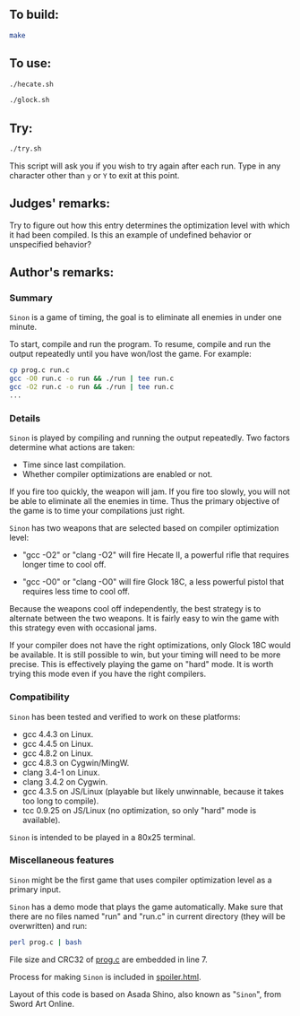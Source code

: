 ## To build:

```sh
make
```


## To use:

```sh
./hecate.sh

./glock.sh
```


## Try:

```sh
./try.sh
```

This script will ask you if you wish to try again after each run. Type in any
character other than `y` or `Y` to exit at this point.


## Judges' remarks:

Try to figure out how this entry determines the optimization level with
which it had been compiled. Is this an example of undefined behavior
or unspecified behavior?


## Author's remarks:

### Summary

`Sinon` is a game of timing, the goal is to eliminate all enemies in
under one minute.

To start, compile and run the program.  To resume, compile and run the
output repeatedly until you have won/lost the game.  For example:

```sh
cp prog.c run.c
gcc -O0 run.c -o run && ./run | tee run.c
gcc -O2 run.c -o run && ./run | tee run.c
...
```

### Details

`Sinon` is played by compiling and running the output repeatedly.  Two
factors determine what actions are taken:

+ Time since last compilation.
+ Whether compiler optimizations are enabled or not.

If you fire too quickly, the weapon will jam.  If you fire too slowly,
you will not be able to eliminate all the enemies in time.  Thus the
primary objective of the game is to time your compilations just right.

`Sinon` has two weapons that are selected based on compiler optimization
level:

+ "gcc -O2" or "clang -O2" will fire Hecate II, a powerful rifle that
  requires longer time to cool off.

+ "gcc -O0" or "clang -O0" will fire Glock 18C, a less powerful pistol
  that requires less time to cool off.

Because the weapons cool off independently, the best strategy is to
alternate between the two weapons.  It is fairly easy to win the game
with this strategy even with occasional jams.

If your compiler does not have the right optimizations, only Glock 18C
would be available.  It is still possible to win, but your timing will
need to be more precise.  This is effectively playing the game on
"hard" mode.  It is worth trying this mode even if you have the right
compilers.


### Compatibility

`Sinon` has been tested and verified to work on these platforms:

+ gcc 4.4.3 on Linux.
+ gcc 4.4.5 on Linux.
+ gcc 4.8.2 on Linux.
+ gcc 4.8.3 on Cygwin/MingW.
+ clang 3.4-1 on Linux.
+ clang 3.4.2 on Cygwin.
+ gcc 4.3.5 on JS/Linux (playable but likely unwinnable, because it
  takes too long to compile).
+ tcc 0.9.25 on JS/Linux (no optimization, so only "hard" mode is
  available).

`Sinon` is intended to be played in a 80x25 terminal.

### Miscellaneous features

`Sinon` might be the first game that uses compiler optimization level as
a primary input.

`Sinon` has a demo mode that plays the game automatically.  Make sure
that there are no files named "run" and "run.c" in current directory
(they will be overwritten) and run:

```sh
perl prog.c | bash
```

File size and CRC32 of [prog.c](prog.c) are embedded in line 7.

Process for making `Sinon` is included in [spoiler.html](spoiler.html).

Layout of this code is based on Asada Shino, also known as "`Sinon`",
from Sword Art Online.


<!--

    Copyright © 1984-2024 by Landon Curt Noll. All Rights Reserved.

    You are free to share and adapt this file under the terms of this license:

	Creative Commons Attribution-ShareAlike 4.0 International (CC BY-SA 4.0)

    For more information, see:

	https://creativecommons.org/licenses/by-sa/4.0/

-->
